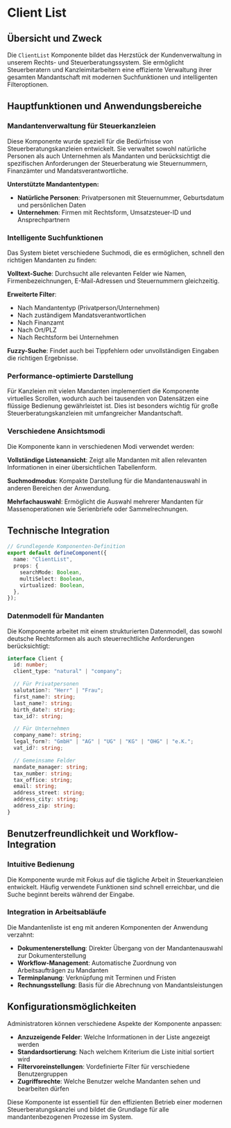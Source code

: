 # Client List

## Übersicht und Zweck

Die `ClientList` Komponente bildet das Herzstück der Kundenverwaltung in unserem Rechts- und Steuerberatungssystem. Sie ermöglicht Steuerberatern und Kanzleimitarbeitern eine effiziente Verwaltung ihrer gesamten Mandantschaft mit modernen Suchfunktionen und intelligenten Filteroptionen.

## Hauptfunktionen und Anwendungsbereiche

### Mandantenverwaltung für Steuerkanzleien

Diese Komponente wurde speziell für die Bedürfnisse von Steuerberatungskanzleien entwickelt. Sie verwaltet sowohl natürliche Personen als auch Unternehmen als Mandanten und berücksichtigt die spezifischen Anforderungen der Steuerberatung wie Steuernummern, Finanzämter und Mandatsverantwortliche.

**Unterstützte Mandantentypen:**

- **Natürliche Personen**: Privatpersonen mit Steuernummer, Geburtsdatum und persönlichen Daten
- **Unternehmen**: Firmen mit Rechtsform, Umsatzsteuer-ID und Ansprechpartnern

### Intelligente Suchfunktionen

Das System bietet verschiedene Suchmodi, die es ermöglichen, schnell den richtigen Mandanten zu finden:

**Volltext-Suche**: Durchsucht alle relevanten Felder wie Namen, Firmenbezeichnungen, E-Mail-Adressen und Steuernummern gleichzeitig.

**Erweiterte Filter**:

- Nach Mandantentyp (Privatperson/Unternehmen)
- Nach zuständigem Mandatsverantwortlichen
- Nach Finanzamt
- Nach Ort/PLZ
- Nach Rechtsform bei Unternehmen

**Fuzzy-Suche**: Findet auch bei Tippfehlern oder unvollständigen Eingaben die richtigen Ergebnisse.

### Performance-optimierte Darstellung

Für Kanzleien mit vielen Mandanten implementiert die Komponente virtuelles Scrollen, wodurch auch bei tausenden von Datensätzen eine flüssige Bedienung gewährleistet ist. Dies ist besonders wichtig für große Steuerberatungskanzleien mit umfangreicher Mandantschaft.

### Verschiedene Ansichtsmodi

Die Komponente kann in verschiedenen Modi verwendet werden:

**Vollständige Listenansicht**: Zeigt alle Mandanten mit allen relevanten Informationen in einer übersichtlichen Tabellenform.

**Suchmodmodus**: Kompakte Darstellung für die Mandantenauswahl in anderen Bereichen der Anwendung.

**Mehrfachauswahl**: Ermöglicht die Auswahl mehrerer Mandanten für Massenoperationen wie Serienbriefe oder Sammelrechnungen.

## Technische Integration

```typescript
// Grundlegende Komponenten-Definition
export default defineComponent({
  name: "ClientList",
  props: {
    searchMode: Boolean,
    multiSelect: Boolean,
    virtualized: Boolean,
  },
});
```

### Datenmodell für Mandanten

Die Komponente arbeitet mit einem strukturierten Datenmodell, das sowohl deutsche Rechtsformen als auch steuerrechtliche Anforderungen berücksichtigt:

```typescript
interface Client {
  id: number;
  client_type: "natural" | "company";

  // Für Privatpersonen
  salutation?: "Herr" | "Frau";
  first_name?: string;
  last_name?: string;
  birth_date?: string;
  tax_id?: string;

  // Für Unternehmen
  company_name?: string;
  legal_form?: "GmbH" | "AG" | "UG" | "KG" | "OHG" | "e.K.";
  vat_id?: string;

  // Gemeinsame Felder
  mandate_manager: string;
  tax_number: string;
  tax_office: string;
  email: string;
  address_street: string;
  address_city: string;
  address_zip: string;
}
```

## Benutzerfreundlichkeit und Workflow-Integration

### Intuitive Bedienung

Die Komponente wurde mit Fokus auf die tägliche Arbeit in Steuerkanzleien entwickelt. Häufig verwendete Funktionen sind schnell erreichbar, und die Suche beginnt bereits während der Eingabe.

### Integration in Arbeitsabläufe

Die Mandantenliste ist eng mit anderen Komponenten der Anwendung verzahnt:

- **Dokumentenerstellung**: Direkter Übergang von der Mandantenauswahl zur Dokumenterstellung
- **Workflow-Management**: Automatische Zuordnung von Arbeitsaufträgen zu Mandanten
- **Terminplanung**: Verknüpfung mit Terminen und Fristen
- **Rechnungsstellung**: Basis für die Abrechnung von Mandantsleistungen

## Konfigurationsmöglichkeiten

Administratoren können verschiedene Aspekte der Komponente anpassen:

- **Anzuzeigende Felder**: Welche Informationen in der Liste angezeigt werden
- **Standardsortierung**: Nach welchem Kriterium die Liste initial sortiert wird
- **Filtervoreinstellungen**: Vordefinierte Filter für verschiedene Benutzergruppen
- **Zugriffsrechte**: Welche Benutzer welche Mandanten sehen und bearbeiten dürfen

Diese Komponente ist essentiell für den effizienten Betrieb einer modernen Steuerberatungskanzlei und bildet die Grundlage für alle mandantenbezogenen Prozesse im System.
